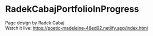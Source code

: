# RadekCabajPortfolioInProgress

Page design by Radek Cabaj <br>
Watch it live:
https://poetic-madeleine-48ed02.netlify.app/index.html
